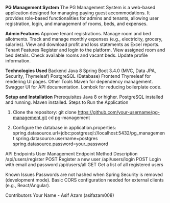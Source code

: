 ****PG Management System****
The PG Management System is a web-based application designed for managing paying guest accommodations. It provides role-based functionalities for admins and tenants, allowing user registration, login, and management of rooms, beds, and expenses.


****Admin Features****
Approve tenant registrations.
Manage room and bed allotments.
Track and manage monthly expenses (e.g., electricity, grocery, salaries).
View and download profit and loss statements as Excel reports.
Tenant Features
Register and login to the platform.
View assigned room and bed details.
Check available rooms and vacant beds.
Update profile information.

****Technologies Used****
Backend
Java 8
Spring Boot 3.4.0 (MVC, Data JPA, Security, Thymeleaf)
PostgreSQL (Database)
Frontend
Thymeleaf for rendering UI pages.
Other Tools
Maven for dependency management.
Swagger UI for API documentation.
Lombok for reducing boilerplate code.

****Setup and Installation****
Prerequisites
Java 8 or higher.
PostgreSQL installed and running.
Maven installed.
Steps to Run the Application
1. Clone the repository:
git clone https://github.com/your-username/pg-management.git
cd pg-management

2. Configure the database in application.properties:
spring.datasource.url=jdbc:postgresql://localhost:5432/pg_management
spring.datasource.username=postgres
spring.datasource.password=your_password


API Endpoints
User Management
Endpoint	Method	Description
/api/users/register	POST	Register a new user
/api/users/login	POST	Login with email and password
/api/users/all	GET	Get a list of all registered users

Known Issues
Passwords are not hashed when Spring Security is removed (development mode).
Basic CORS configuration needed for external clients (e.g., React/Angular).

Contributors
Your Name - Asif Azam (asifazam008)
